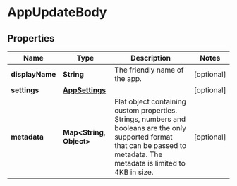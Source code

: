 

# AppUpdateBody


## Properties

| Name | Type | Description | Notes |
|------------ | ------------- | ------------- | -------------|
|**displayName** | **String** | The friendly name of the app. |  [optional] |
|**settings** | [**AppSettings**](AppSettings.md) |  |  [optional] |
|**metadata** | **Map&lt;String, Object&gt;** | Flat object containing custom properties. Strings, numbers and booleans  are the only supported format that can be passed to metadata. The metadata is limited to 4KB in size.  |  [optional] |



